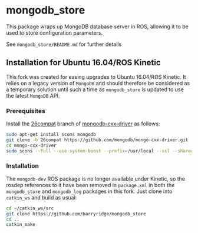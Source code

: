 
mongodb_store
==================

This package wraps up MongoDB database server in ROS, allowing it to be used to store configuration parameters.

See `mongodb_store/README.md` for further details

## Installation for Ubuntu 16.04/ROS Kinetic

This fork was created for easing upgrades to Ubuntu 16.04/ROS Kinetic.
It relies on a legacy version of `MongoDB` and should therefore be
considered as a temporary solution until such a time as `mongodb_store`
is updated to use the latest `MongoDB` API.

### Prerequisites

Install the [26compat](https://github.com/mongodb/mongo-cxx-driver/tree/26compat) branch of
[mongodb-cxx-driver](https://github.com/mongodb/mongo-cxx-driver) as follows:
```bash
sudo apt-get install scons mongodb
git clone -b 26compat https://github.com/mongodb/mongo-cxx-driver.git
cd mongo-cxx-driver
sudo scons --full --use-system-boost --prefix=/usr/local --ssl --sharedclient --disable-warnings-as-errors install-mongoclient
```

### Installation
The `mongodb-dev` ROS package is no longer available under Kinetic, so the
rosdep references to it have been removed in `package.xml` in both the
`mongodb_store` and `mongodb_log` packages in this fork.
Just clone into `catkin_ws` and build as usual:
```bash
cd ~/catkin_ws/src
git clone https://github.com/barryridge/mongodb_store
cd ..
catkin_make
```
